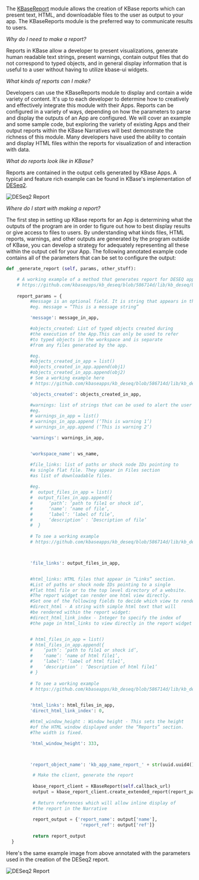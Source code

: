 The [KBaseReport](https://appdev.kbase.us/#catalog/modules/KBaseReport) module allows the creation of KBase reports which can present text, HTML, and downloadable files to the user as output to your app. The KBaseReports module is the preferred way to communicate results to users.

*Why do I need to make a report?*

Reports in KBase allow a developer to present visualizations, generate human readable text strings, present warnings, contain output files that do not correspond to typed objects, and in general display information that is useful to a user without having to utilize kbase-ui widgets. 

*What kinds of reports can I make?*

Developers can use the KBaseReports module to display and contain a wide variety of content. It's up to each developer to determine how to creatively and effectively integrate this module with their Apps. Reports can be configured in a variety of ways, depending on how the parameters to parse and display the outputs of an App are configured. We will cover an example and some sample code, but exploring the variety of existing Apps and their output reports within the KBase Narratives will best demonstrate the richness of this module. Many  developers have used the ability to contain and display HTML files within the reports for visualization of and interaction with data. 

*What do reports look like in KBase?*

Reports are contained in the output cells generated by KBase Apps. A typical and feature rich example can be found in KBase's implementation of [DESeq2](https://github.com/kbaseapps/kb_deseq/blob/add70f879a93f060c2b37de914dab7d0c02731c1/lib/kb_deseq/Utils/DESeqUtil.py#L241-L285). 

![DESeq2 Report](http://kbase.us/wp-content/uploads/2017/11/DeSEQ-Capture.png)

*Where do I start with making a report?*

The first step in setting up KBase reports for an App is determining what the outputs of the program are in order to figure out how to best display results or give access to files to users. By understanding what kinds files, HTML reports, warnings, and other outputs are generated by the program outside of KBase, you can develop a strategy for adequately representing all these within the output cell for your App. The following annotated example code contains all of the parameters that can be set to configure the output:

```python
def _generate_report (self, params, other_stuff):

    # A working example of a method that generates report for DESEQ app
    # https://github.com/kbaseapps/kb_deseq/blob/586714d/lib/kb_deseq/Utils/DESeqUtil.py#L241-L285
    
    report_params = {
         #message is an optional field. It is string that appears in the summary section of the result page
         #eg. message = “This is a message string”

         'message': message_in_app,

         #objects_created: List of typed objects created during
         #the execution of the App.This can only be used to refer
         #to typed objects in the workspace and is separate 
         #from any files generated by the app.

         #eg. 
         #objects_created_in_app = list()
         #objects_created_in_app.append(obj1)
         #objects_created_in_app.append(obj2)
         # See a working example here
         # https://github.com/kbaseapps/kb_deseq/blob/586714d/lib/kb_deseq/Utils/DESeqUtil.py#L262-L264

         'objects_created': objects_created_in_app,

         #warnings: list of strings that can be used to alert the user
         #eg. 
         # warnings_in_app = list()
         # warnings_in_app.append (‘This is warning 1’)
         # warnings_in_app.append (‘This is warning 2’)

         'warnings': warnings_in_app,


         'workspace_name': ws_name,

         #file_links: list of paths or shock node IDs pointing to 
         #a single flat file. They appear in Files section 
         #as list of downloadable files. 
         
         #eg. 
         #  output_files_in_app = list()
         #  output_files_in_app.append({
         #      ‘path’: ‘path to file1 or shock id’,
         #      ‘name’: ‘name of file’,
         #      ‘label’: ‘label of file’,
         #      ‘description’ : ‘Description of file’
         #  }
         
         # To see a working example
         # https://github.com/kbaseapps/kb_deseq/blob/586714d/lib/kb_deseq/Utils/DESeqUtil.py#L205-L239



         'file_links': output_files_in_app,


         #html_links: HTML files that appear in “Links” section. 
         #List of paths or shock node IDs pointing to a single 
         #flat html file or to the top level directory of a website. 
         #The report widget can render one html view directly. 
         #Set one of the following fields to decide which view to render:
         #direct_html - A string with simple html text that will
         #be rendered within the report widget:
         #direct_html_link_index - Integer to specify the index of
         #the page in html_links to view directly in the report widget


         # html_files_in_app = list()
         # html_files_in_app.append({
         #    ‘path’: ‘path to file1 or shock id’,
         #    ‘name’: ‘name of html file1’,
         #    ‘label’: ‘label of html file1’,
         #    ‘description’ : ‘Description of html file1’
         # }
         
         # To see a working example 
         # https://github.com/kbaseapps/kb_deseq/blob/586714d/lib/kb_deseq/Utils/DESeqUtil.py#L86-L194
         

         'html_links': html_files_in_app,
         'direct_html_link_index': 0,

         #html_window_height : Window height - This sets the height
         #of the HTML window displayed under the “Reports” section. 
         #The width is fixed. 

         'html_window_height': 333,



         'report_object_name': 'kb_app_name_report_' + str(uuid.uuid4())}

          # Make the client, generate the report
          
          kbase_report_client = KBaseReport(self.callback_url)
          output = kbase_report_client.create_extended_report(report_params)
          
          # Return references which will allow inline display of
          #the report in the Narrative
          
          report_output = {'report_name': output['name'], 
                            'report_ref': output['ref']}
          
          return report_output
  }
  ```

Here's the same example image from above annotated with the parameters used in the creation of the DESeq2 report.

![DESeq2 Report](http://kbase.us/wp-content/uploads/2017/11/DESeq2-Annotate.png)
